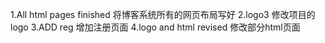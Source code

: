 1.All html pages finished
将博客系统所有的网页布局写好
2.logo3
修改项目的logo
3.ADD reg
增加注册页面
4.logo and html revised
修改部分html页面